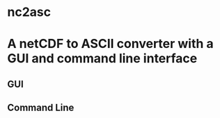 # nc2asc 
# A netCDF to ASCII converter with a GUI and command line interface

## GUI


## Command Line


